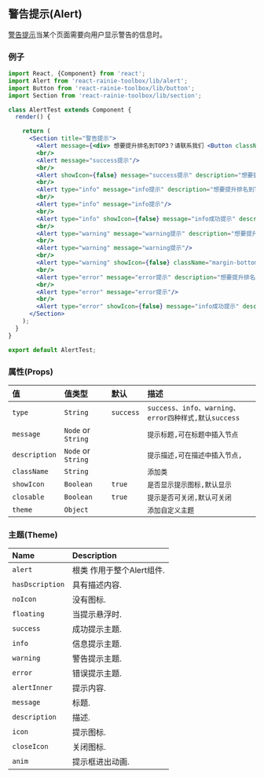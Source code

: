 ## 警告提示(Alert)

[警告提示](https://chuangqiteam.github.io/react-rainie-toolbox/)当某个页面需要向用户显示警告的信息时。

### 例子
<!-- example -->
```jsx
import React, {Component} from 'react';
import Alert from 'react-rainie-toolbox/lib/alert';
import Button from 'react-rainie-toolbox/lib/button';
import Section from 'react-rainie-toolbox/lib/section';

class AlertTest extends Component {
  render() {

    return (
      <Section title="警告提示">
        <Alert message={<div> 想要提升排名到TOP3？请联系我们 <Button className="margin-left" primary raised label="立即提升" /></div>}/>
        <br/>
        <Alert message="success提示"/>
        <br/>
        <Alert showIcon={false} message="success提示" description="想要提升排名到TOP3？请联系我们"/>
        <br/>
        <Alert type="info" message="info提示" description="想要提升排名到TOP3？请联系我们"/>
        <br/>
        <Alert type="info" message="info提示"/>
        <br/>
        <Alert type="info" showIcon={false} message="info成功提示" description="想要提升排名到TOP3？请联系我们"/>
        <br/>
        <Alert type="warning" message="warning提示" description="想要提升排名到TOP3？请联系我们"/>
        <br/>
        <Alert type="warning" message="warning提示"/>
        <br/>
        <Alert type="warning" showIcon={false} className="margin-bottom" message="info成功提示" description="想要提升排名到TOP3？请联系我们"/>
        <br/>
        <Alert type="error" message="error提示" description="想要提升排名到TOP3？请联系我们"/>
        <br/>
        <Alert type="error" message="error提示"/>
        <br/>
        <Alert type="error" showIcon={false} message="info成功提示" description="想要提升排名到TOP3？请联系我们"/>
      </Section>
    );
  }
}

export default AlertTest;

```

### 属性(Props)

值             | 值类型                | 默认        | 描述
:------------ | :----------------- | :-------- | :-----------------------------------------
`type`        | `String`           | `success` | `success、info、warning、error四种样式,默认success`
`message`     | `Node` or `String` |           | `提示标题,可在标题中插入节点`
`description` | `Node` or `String` |           | `提示描述,可在描述中插入节点,`
`className`   | `String`           |           | `添加类`
`showIcon`    | `Boolean`          | `true`    | `是否显示提示图标,默认显示`
`closable`    | `Boolean`          | `true`    | `提示是否可关闭,默认可关闭`
`theme`       | `Object`           |           | `添加自定义主题`



### 主题(Theme)

Name            | Description
:-------------- | :---------------
`alert`         | 根类 作用于整个Alert组件.
`hasDscription` | 具有描述内容.
`noIcon`        | 没有图标.
`floating`      | 当提示悬浮时.
`success`       | 成功提示主题.
`info`          | 信息提示主题.
`warning`       | 警告提示主题.
`error`         | 错误提示主题.
`alertInner`    | 提示内容.
`message`       | 标题.
`description`   | 描述.
`icon`          | 提示图标.
`closeIcon`     | 关闭图标.
`anim`          | 提示框进出动画.
